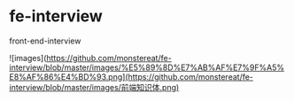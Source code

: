 # fe-interview
front-end-interview

![images](https://github.com/monstereat/fe-interview/blob/master/images/%E5%89%8D%E7%AB%AF%E7%9F%A5%E8%AF%86%E4%BD%93.png](https://github.com/monstereat/fe-interview/blob/master/images/前端知识体.png)

